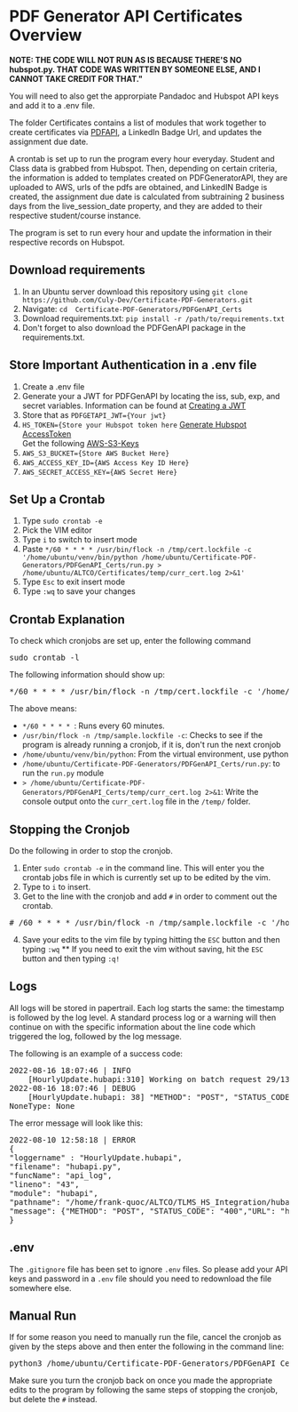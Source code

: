 # PDF Generator API Certificates Overview

**NOTE: THE CODE WILL NOT RUN AS IS BECAUSE THERE'S NO hubspot.py. THAT CODE WAS WRITTEN BY SOMEONE ELSE, AND I CANNOT TAKE CREDIT FOR THAT."**

You will need to also get the approrpiate Pandadoc and Hubspot API keys and add it to a .env file.

The folder Certificates contains a list of modules that work together to create certificates via [PDFAPI](https://pdfgeneratorapi.com/), a LinkedIn Badge Url, and updates the assignment due date.

A crontab is set up to run the program every hour everyday. Student and Class data is grabbed from Hubspot. Then, depending on certain criteria, the information is added to templates created on PDFGeneratorAPI, they are uploaded to AWS, urls of the pdfs are obtained, and LinkedIN Badge is created, the assignment due date is calculated from subtraining 2 business days from the live_session_date property, and they are added to their respective student/course instance.

The program is set to run every hour and update the information in their respective records on Hubspot. 

## Download requirements
1. In an Ubuntu server download this repository using ```git clone https://github.com/Culy-Dev/Certificate-PDF-Generators.git```
2. Navigate: ```cd  Certificate-PDF-Generators/PDFGenAPI_Certs```
3. Download requirements.txt: ```pip install -r /path/to/requirements.txt```
4. Don't forget to also download the PDFGenAPI package in the requirements.txt.

## Store Important Authentication in a .env file
1. Create a .env file
2. Generate your a JWT for PDFGenAPI by locating the iss, sub, exp, and secret variables. Information can be found at [Creating a JWT](https://docs.pdfgeneratorapi.com/v3/#section/Authentication/Creating-a-JWT)
3. Store that as ```PDFGETAPI_JWT={Your jwt}```
4. ```HS_TOKEN={Store your Hubspot token here``` [Generate Hubspot AccessToken](https://community.hubspot.com/t5/APIs-Integrations/How-to-generate-an-access-token-and-refresh-token/td-p/674041)
<br />Get the following [AWS-S3-Keys](https://objectivefs.com/howto/how-to-get-amazon-s3-keys)<br />
6. ```AWS_S3_BUCKET={Store AWS Bucket Here}```
7. ```AWS_ACCESS_KEY_ID={AWS Access Key ID Here}```
8. ```AWS_SECRET_ACCESS_KEY={AWS Secret Here}```

## Set Up a Crontab
1. Type ```sudo crontab -e```
2. Pick the VIM editor
3. Type ```i``` to switch to insert mode
4. Paste ```*/60 * * * * /usr/bin/flock -n /tmp/cert.lockfile -c '/home/ubuntu/venv/bin/python /home/ubuntu/Certificate-PDF-Generators/PDFGenAPI_Certs/run.py > /home/ubuntu/ALTCO/Certificates/temp/curr_cert.log 2>&1'```
5. Type ```Esc``` to exit insert mode
6. Type ```:wq``` to save your changes

## Crontab Explanation

To check which cronjobs are set up, enter the following command <br />
<pre>
sudo crontab -l 
</pre>

The following information should show up:
<pre>
*/60 * * * * /usr/bin/flock -n /tmp/cert.lockfile -c '/home/ubuntu/venv/bin/python /home/ubuntu/Certificate-PDF-Generators/PDFGenAPI_Certs/run.py > /home/ubuntu/ALTCO/Certificates/temp/curr_cert.log 2>&1'
</pre>
The above means:
  *  ```*/60 * * * * ```: Runs every 60 minutes.
  *  ```/usr/bin/flock -n /tmp/sample.lockfile -c```: Checks to see if the program is already running a cronjob, if it is, don't run the next cronjob
  *  ```/home/ubuntu/venv/bin/python```: From the virtual environment, use python
  *  ```/home/ubuntu/Certificate-PDF-Generators/PDFGenAPI_Certs/run.py```: to run the ```run.py``` module
  *  ```> /home/ubuntu/Certificate-PDF-Generators/PDFGenAPI_Certs/temp/curr_cert.log 2>&1```: Write the console output onto the ```curr_cert.log``` file in the ```/temp/``` folder.

## Stopping the Cronjob
Do the following in order to stop the cronjob.
1. Enter ```sudo crontab -e``` in the command line. This will enter you the crontab jobs file in which is currently set up to be edited by the vim.
2. Type to ```i``` to insert.
3. Get to the line with the cronjob and add ```#``` in order to comment out the crontab.
<pre>
# /60 * * * * /usr/bin/flock -n /tmp/sample.lockfile -c '/home/ubuntu/venv/bin/python /home/ubuntu/Certificate-PDF-Generators/PDFGenAPI_Certs/run.py > /home/ubuntu/Certificate-PDF-Generators/PDFGenAPI_Certs/temp/curr_integration.log 2>&1'
</pre>
4. Save your edits to the vim file by typing hitting the ```ESC``` button and then typing ```:wq```
** If you need to exit the vim without saving, hit the ```ESC``` button and then typing ```:q!```

## Logs 
All logs will be stored in papertrail. Each log starts the same: the timestamp is followed by the log level. A standard process log or a warning will then continue 
on with the specific information about the line code which triggered the log, followed by the log message. 

The following is an example of a success code:
<pre>
2022-08-16 18:07:46 | INFO
    [HourlyUpdate.hubapi:310] Working on batch request 29/135...
2022-08-16 18:07:46 | DEBUG
    [HourlyUpdate.hubapi: 38] "METHOD": "POST", "STATUS_CODE": "201","URL": "https://api.hubapi.com/crm/v3/associations/courses/2-7353817/batch/create"
NoneType: None
</pre>
The error message will look like this: 
<pre>
2022-08-10 12:58:18 | ERROR
{
"loggername" : "HourlyUpdate.hubapi",
"filename": "hubapi.py",
"funcName": "api_log",
"lineno": "43",
"module": "hubapi",
"pathname": "/home/frank-quoc/ALTCO/TLMS_HS_Integration/hubapi.py,"
"message": {"METHOD": "POST", "STATUS_CODE": "400","URL": "https://api.hubapi.com/crm/v3/objects/contacts","FAIL RESPONSE": "{"status":"error","message":"Property values were not valid: [{\"isValid\":false,\"message\":\"Email address example.lcom is invalid\",\"error\":\"INVALID_EMAIL\",\"name\":\"email\"}]","correlationId":"c8617a85-58a6-4a95-b619-e7d3594c170c","category":"VALIDATION_ERROR"}","PAYLOAD": {'properties': {'talentlms_user_id': 935, 'firstname': 'Example', 'lastname': 'Example', 'login': 'example.lcom ', 'email': 'example.lcom ', 'most_recent_linkedin_badge': None}}}
}
</pre>

## .env
The ```.gitignore``` file has been set to ignore ```.env``` files. So please add your API keys and password in a ```.env``` file should you need to redownload the file 
somewhere else.

## Manual Run
If for some reason you need to manually run the file, cancel the cronjob as given by the steps above and then enter the following in the command line:
<pre>
python3 /home/ubuntu/Certificate-PDF-Generators/PDFGenAPI_Certs/run.py
</pre>

Make sure you turn the cronjob back on once you made the appropriate edits to the program by following the same steps of stopping the cronjob, but delete the ```#```
instead.
